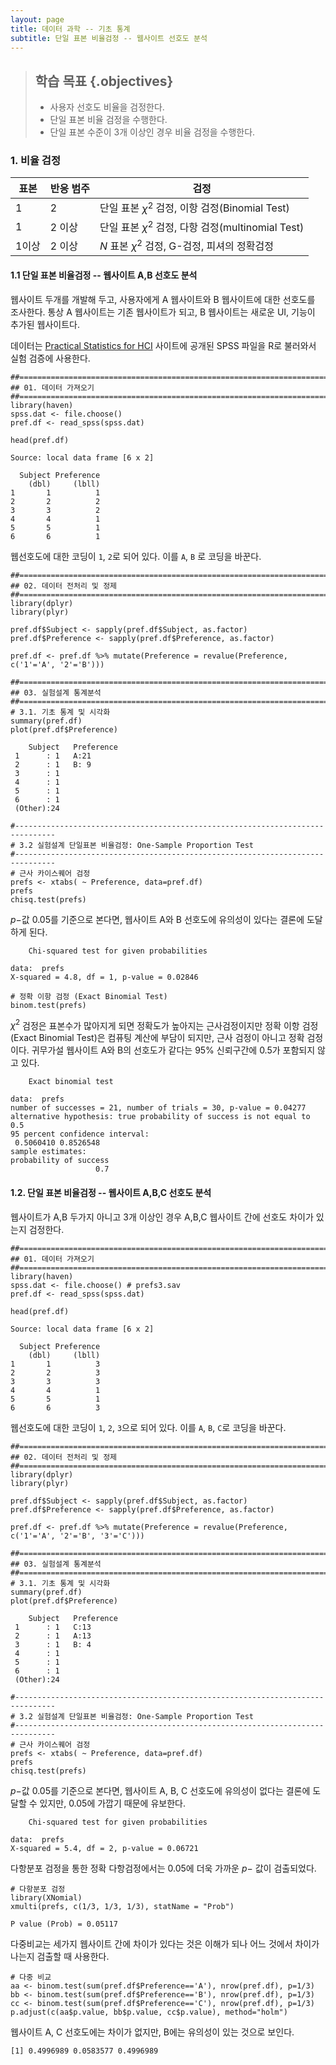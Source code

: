 ```yaml
---
layout: page
title: 데이터 과학 -- 기초 통계
subtitle: 단일 표본 비율검정 -- 웹사이트 선호도 분석
---
```


> ## 학습 목표 {.objectives}
>
> * 사용자 선호도 비율을 검정한다.
> * 단일 표본 비율 검정을 수행한다.
> * 단일 표본 수준이 3개 이상인 경우 비율 검정을 수행한다.


### 1. 비율 검정

| 표본 | 반응 범주 |                     검정                                 |
|------|-----------|----------------------------------------------------------|
|  1   |     2     | 단일 표본 $\chi^2$ 검정, 이항 검정(Binomial Test)    |
|  1   |   2 이상  | 단일 표본 $\chi^2$ 검정, 다항 검정(multinomial Test)     |
| 1이상|   2 이상  | $N$ 표본 $\chi^2$ 검정, G-검정, 피셔의 정확검정      |

#### 1.1 단일 표본 비율검정 -- 웹사이트 A,B 선호도 분석

웹사이트 두개를 개발해 두고, 사용자에게 A 웹사이트와 B 웹사이트에 대한 선호도를 조사한다.
통상 A 웹사이트는 기존 웹사이트가 되고, B 웹사이트는 새로운 UI, 기능이 추가된 웹사이트다.

데이터는 [Practical Statistics for HCI](http://depts.washington.edu/aimgroup/proj/ps4hci/) 사이트에 공개된 SPSS 파일을 R로 불러와서 실험 검증에 사용한다.

~~~ {r}
##==============================================================================
## 01. 데이터 가져오기
##==============================================================================
library(haven)
spss.dat <- file.choose()
pref.df <- read_spss(spss.dat)

head(pref.df)
~~~

~~~ {.output}
Source: local data frame [6 x 2]

  Subject Preference
    (dbl)     (lbll)
1       1          1
2       2          2
3       3          2
4       4          1
5       5          1
6       6          1
~~~

웹선호도에 대한 코딩이 `1`, `2`로 되어 있다. 이를 `A`, `B` 로 코딩을 바꾼다.

~~~ {r}
##==============================================================================
## 02. 데이터 전처리 및 정제
##==============================================================================
library(dplyr)
library(plyr)

pref.df$Subject <- sapply(pref.df$Subject, as.factor)
pref.df$Preference <- sapply(pref.df$Preference, as.factor)

pref.df <- pref.df %>% mutate(Preference = revalue(Preference, c('1'='A', '2'='B')))
~~~

~~~ {r}
##==============================================================================
## 03. 실험설계 통계분석
##==============================================================================
# 3.1. 기초 통계 및 시각화
summary(pref.df)
plot(pref.df$Preference)
~~~

~~~ {.output}
    Subject   Preference
 1      : 1   A:21      
 2      : 1   B: 9      
 3      : 1             
 4      : 1             
 5      : 1             
 6      : 1             
 (Other):24      
~~~

~~~ {r}
#-------------------------------------------------------------------------------
# 3.2 실험설계 단일표본 비율검정: One-Sample Proportion Test
#-------------------------------------------------------------------------------
# 근사 카이스퀘어 검정
prefs <- xtabs( ~ Preference, data=pref.df)
prefs
chisq.test(prefs)
~~~

$p-$값 0.05를 기준으로 본다면, 웹사이트 A와 B 선호도에 유의성이 있다는 결론에 도달하게 된다.

~~~ {.output}
    Chi-squared test for given probabilities

data:  prefs
X-squared = 4.8, df = 1, p-value = 0.02846
~~~

~~~ {r}
# 정확 이항 검정 (Exact Binomial Test)
binom.test(prefs)
~~~

$\chi^2$ 검정은 표본수가 많아지게 되면 정확도가 높아지는 근사검정이지만 정확 이항 검정(Exact Binomial Test)은 컴퓨팅 계산에 부담이 되지만, 근사 검정이 아니고 정확 검정이다. 귀무가설 웹사이트 A와 B의 선호도가 같다는 95% 신뢰구간에 0.5가 포함되지 않고 있다. 

~~~ {.output}
    Exact binomial test

data:  prefs
number of successes = 21, number of trials = 30, p-value = 0.04277
alternative hypothesis: true probability of success is not equal to 0.5
95 percent confidence interval:
 0.5060410 0.8526548
sample estimates:
probability of success 
                   0.7 
~~~


#### 1.2. 단일 표본 비율검정 -- 웹사이트 A,B,C 선호도 분석

웹사이트가 A,B 두가지 아니고 3개 이상인 경우 A,B,C 웹사이트 간에 선호도 차이가 있는지 검정한다.

~~~ {r}
##==============================================================================
## 01. 데이터 가져오기
##==============================================================================
library(haven)
spss.dat <- file.choose() # prefs3.sav
pref.df <- read_spss(spss.dat)

head(pref.df)
~~~

~~~ {.output}
Source: local data frame [6 x 2]

  Subject Preference
    (dbl)     (lbll)
1       1          3
2       2          3
3       3          3
4       4          1
5       5          1
6       6          3
~~~

웹선호도에 대한 코딩이 `1`, `2`, `3`으로 되어 있다. 이를 `A`, `B`, `C`로 코딩을 바꾼다.

~~~ {r}
##==============================================================================
## 02. 데이터 전처리 및 정제
##==============================================================================
library(dplyr)
library(plyr)

pref.df$Subject <- sapply(pref.df$Subject, as.factor)
pref.df$Preference <- sapply(pref.df$Preference, as.factor)

pref.df <- pref.df %>% mutate(Preference = revalue(Preference, c('1'='A', '2'='B', '3'='C')))
~~~

~~~ {r}
##==============================================================================
## 03. 실험설계 통계분석
##==============================================================================
# 3.1. 기초 통계 및 시각화
summary(pref.df)
plot(pref.df$Preference)
~~~

~~~ {.output}
    Subject   Preference
 1      : 1   C:13      
 2      : 1   A:13      
 3      : 1   B: 4      
 4      : 1             
 5      : 1             
 6      : 1             
 (Other):24   
~~~

~~~ {r}
#-------------------------------------------------------------------------------
# 3.2 실험설계 단일표본 비율검정: One-Sample Proportion Test
#-------------------------------------------------------------------------------
# 근사 카이스퀘어 검정
prefs <- xtabs( ~ Preference, data=pref.df)
prefs
chisq.test(prefs)
~~~

$p-$값 0.05를 기준으로 본다면, 웹사이트 A, B, C 선호도에 유의성이 없다는 결론에 도달할 수 있지만, 0.05에 
가깝기 때문에 유보한다.

~~~ {.output}
    Chi-squared test for given probabilities

data:  prefs
X-squared = 5.4, df = 2, p-value = 0.06721
~~~

다항분포 검정을 통한 정확 다항검정에서는 0.05에 더욱 가까운 $p-$ 값이 검출되었다.

~~~ {r}
# 다항분포 검정
library(XNomial)
xmulti(prefs, c(1/3, 1/3, 1/3), statName = "Prob")
~~~

~~~ {.output}
P value (Prob) = 0.05117
~~~

다중비교는 세가지 웹사이트 간에 차이가 있다는 것은 이해가 되나 어느 것에서 차이가 나는지 검출할 때 사용한다.

~~~ {r}
# 다중 비교
aa <- binom.test(sum(pref.df$Preference=='A'), nrow(pref.df), p=1/3)
bb <- binom.test(sum(pref.df$Preference=='B'), nrow(pref.df), p=1/3)
cc <- binom.test(sum(pref.df$Preference=='C'), nrow(pref.df), p=1/3)
p.adjust(c(aa$p.value, bb$p.value, cc$p.value), method="holm")
~~~

웹사이트 A, C 선호도에는 차이가 없지만, B에는 유의성이 있는 것으로 보인다. 

~~~ {.output}
[1] 0.4996989 0.0583577 0.4996989
~~~

